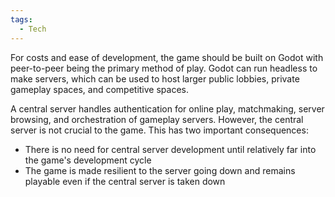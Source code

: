 ```yaml
---
tags:
  - Tech
---
```

For costs and ease of development, the game should be built on Godot with peer-to-peer being the primary method of play. Godot can run headless to make servers, which can be used to host larger public lobbies, private gameplay spaces, and competitive spaces.

A central server handles authentication for online play, matchmaking, server browsing, and orchestration of gameplay servers. However, the central server is not crucial to the game. This has two important consequences:
* There is no need for central server development until relatively far into the game's development cycle
* The game is made resilient to the server going down and remains playable even if the central server is taken down